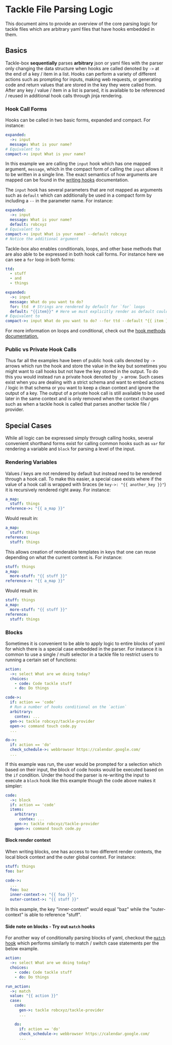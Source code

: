 # Tackle File Parsing Logic

This document aims to provide an overview of the core parsing logic for tackle files which are arbitrary yaml files that have hooks embedded in them.

## Basics

Tackle-box **sequentially** parses **arbitrary** json or yaml files with the parser only changing the data structure when hooks are called denoted by `->` at the end of a key / item in a list. Hooks can perform a variety of different actions such as prompting for inputs, making web requests, or generating code and return values that are stored in the key they were called from. After any key / value / item in a list is parsed, it is available to be referenced / reused in additional hook calls through jinja rendering.

### Hook Call Forms

Hooks can be called in two basic forms, expanded and compact. For instance:

```yaml
expanded:
  ->: input
  message: What is your name?
# Equivalent to
compact->: input What is your name?
```

In this example we are calling the `input` hook which has one mapped argument, `message`, which in the compact form of calling the `input` allows it to be written in a single line. The exact semantics of how arguments are mapped can be found in the [writing hooks]() documentation.

The `input` hook has several parameters that are not mapped as arguments such as `default` which can additionally be used in a compact form by including a `--` in the parameter name. For instance:

```yaml
expanded:
  ->: input
  message: What is your name?
  default: robcxyz
# Equivalent to
compact->: input What is your name? --default robcxyz
# Notice the additional argument
```

Tackle-box also enables conditionals, loops, and other base methods that are also able to be expressed in both hook call forms.  For instance here we can see a `for` loop in both forms:

```yaml
ttd:
  - stuff
  - and
  - things

expanded:
  ->: input
  message: What do you want to do?
  for: ttd  # Strings are rendered by default for `for` loops
  default: "{{item}}" # Here we must explicitly render as default could be a str
# Equivalent to
compact->: input What do you want to do? --for ttd --default "{{ item }}"
```

For more information on loops and conditional, check out the [hook methods documentation.]()

### Public vs Private Hook Calls

Thus far all the examples have been of public hook calls denoted by `->` arrows which run the hook and store the value in the key but sometimes you might want to call hooks but not have the key stored in the output. To do this you would instead run a private hook denoted by `_>` arrow.  Such cases exist when you are dealing with a strict schema and want to embed actions / logic in that schema or you want to keep a clean context and ignore the output of a key. The output of a private hook call is still available to be used later in the same context and is only removed when the context changes such as when a tackle hook is called that parses another tackle file / provider.

## Special Cases

While all logic can be expressed simply through calling hooks, several convenient shorthand forms exist for calling common hooks such as `var` for rendering a variable and `block` for parsing a level of the input.  

### Rendering Variables

Values / keys are not rendered by default but instead need to be rendered through a hook call. To make this easier, a special case exists where if the value of a hook call is wrapped with braces (ie `key->: "{{ another_key }}"`) it is recursively rendered right away. For instance:

```yaml
a_map:
  stuff: things
reference->: "{{ a_map }}"
```

Would result in:

```yaml
a_map:
  stuff: things
reference:
  stuff: things
```

This allows creation of renderable templates in keys that one can reuse depending on what the current context is.  For instance:

```yaml
stuff: things
a_map:
  more-stuff: "{{ stuff }}"
reference->: "{{ a_map }}"
```

Would result in:

```yaml
stuff: things
a_map:
  more-stuff: "{{ stuff }}"
reference:
  stuff: things
```

### Blocks

Sometimes it is convenient to be able to apply logic to entire blocks of yaml for which there is a special case embedded in the parser. For instance it is common to use a single / multi selector in a tackle file to restrict users to running a certain set of functions:

```yaml
action:
  ->: select What are we doing today?
  choices:
    - code: Code tackle stuff
    - do: Do things

code->:
  if: action == 'code'
  # Run a number of hooks conditional on the `action`
  arbitrary:
    contex: ...
  gen->: tackle robcxyz/tackle-provider
  open->: command touch code.py
  ...

do->:
  if: action == 'do'
  check_schedule->: webbrowser https://calendar.google.com/
  ...
```

If this example was run, the user would be prompted for a selection which based on their input, the block of code hooks would be executed based on the `if` condition.  Under the hood the parser is re-writing the input to execute a `block` hook like this example though the code above makes it simpler:

```yaml
code:
  ->: block
  if: action == 'code'
  items:
    arbitrary:
      contex: ...
    gen->: tackle robcxyz/tackle-provider
    open->: command touch code.py
```

#### Block render context

When writing blocks, one has access to two different render contexts, the local block context and the outer global context.  For instance:

```yaml
stuff: things
foo: bar

code->:
  ...
  foo: baz
  inner-context->: "{{ foo }}"
  outer-context->: "{{ stuff }}"
```

In this example, the key "inner-context" would equal "baz" while the "outer-context" is able to reference "stuff".


#### Side note on blocks - Try out `match` hooks

For another way of conditionally parsing blocks of yaml, checkout the [`match` hook]() which performs similarly to match / switch case statements per the below example.

```yaml
action:
  ->: select What are we doing today?
  choices:
    - code: Code tackle stuff
    - do: Do things

run_action:
  ->: match
  value: "{{ action }}"
  case:  
    code:
      gen->: tackle robcxyz/tackle-provider
      ...

    do:
      if: action == 'do'
      check_schedule->: webbrowser https://calendar.google.com/
      ...
```

